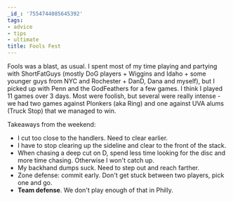 ```yaml
---
_id_: '7554744085645392'
tags:
- advice
- tips
- ultimate
title: Fools Fest
---
```


Fools was a blast, as usual. I spent most of my time playing and partying with ShortFatGuys (mostly DoG players + Wiggins and Idaho + some younger guys from NYC and Rochester + DanD, Dana and myself), but I picked up with Penn and the GodFeathers for a few games. I think I played 11 games over 3 days. Most were foolish, but several were really intense - we had two games against Plonkers (aka Ring) and one against UVA alums (Truck Stop) that we managed to win. 

Takeaways from the weekend:

- I cut too close to the handlers. Need to clear earlier.
- I have to stop clearing up the sideline and clear to the front of the stack.
- When chasing a deep cut on D, spend less time looking for the disc and more time chasing. Otherwise I won't catch up.
- My backhand dumps suck. Need to step out and reach farther.
- Zone defense: commit early. Don't get stuck between two players, pick one and go.
- **Team defense**. We don't play enough of that in Philly.
